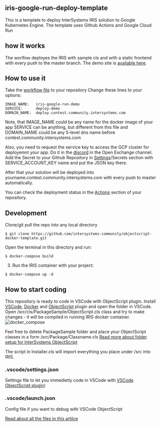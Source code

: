 ## iris-google-run-deploy-template
This is a template to deploy InterSystems IRIS solution to Google Kubernetes Engine.
The template uses Github Actions and Google Cloud Run

## how it works
The worlfow deployes the IRIS with sample cls and with a static frontend with every push to the master branch.
The demo site is [available here](https://deploy.contest.community.intersystems.com/deploy/page17617906.html).

## How to use it
Take the [workflow file](https://github.com/intersystems-community/iris-google-run-deploy-template/blob/master/.github/workflows/build-push-gcr.yaml) to your repository
Change these lines to your options:
```
IMAGE_NAME:   iris-google-run-demo
SERVICE:      deploy-demo
DOMAIN_NAME:  deploy.contest.community.intersystems.com
```
Note, that IMAGE_NAME could be any name for the docker image of your app
SERVICE can be anything, but different from this file
and DOMAIN_NAME could be any 5-level dns name before contest.community.intersystems.com

Also, you need to request the service key to access the GCP cluster for deployemnt your app. Do it in the [discord](https://discord.gg/dzzPDvY) in the Open Exchange channel.
Add the Secret to your Github Repository in [Settings](https://github.com/intersystems-community/iris-google-run-deploy-template/settings)/Secrets section with SERVICE_ACCOUNT_KEY name and put the JSON key there.

After that your solution will be deployed into yourname.contest.community.intersystems.com with every push to master automatically.

You can check the deployment status in the [Actions](https://github.com/intersystems-community/iris-google-run-deploy-template/actions) section of your repository.

## Development 

Clone/git pull the repo into any local directory

```
$ git clone https://github.com/intersystems-community/objectscript-docker-template.git
```

Open the terminal in this directory and run:

```
$ docker-compose build
```

3. Run the IRIS container with your project:

```
$ docker-compose up -d
```

## How to start coding
This repository is ready to code in VSCode with ObjectScript plugin.
Install [VSCode](https://code.visualstudio.com/), [Docker](https://marketplace.visualstudio.com/items?itemName=ms-azuretools.vscode-docker) and [ObjectScript](https://marketplace.visualstudio.com/items?itemName=daimor.vscode-objectscript) plugin and open the folder in VSCode.
Open /src/cls/PackageSample/ObjectScript.cls class and try to make changes - it will be compiled in running IRIS docker container.
![docker_compose](https://user-images.githubusercontent.com/2781759/76656929-0f2e5700-6547-11ea-9cc9-486a5641c51d.gif)

Feel free to delete PackageSample folder and place your ObjectScript classes in a form
/src/Package/Classname.cls
[Read more about folder setup for InterSystems ObjectScript](https://community.intersystems.com/post/simplified-objectscript-source-folder-structure-package-manager)

The script in Installer.cls will import everything you place under /src into IRIS.

### .vscode/settings.json

Settings file to let you immedietly code in VSCode with [VSCode ObjectScript plugin](https://marketplace.visualstudio.com/items?itemName=daimor.vscode-objectscript))

### .vscode/launch.json
Config file if you want to debug with VSCode ObjectScript

[Read about all the files in this artilce](https://community.intersystems.com/post/dockerfile-and-friends-or-how-run-and-collaborate-objectscript-projects-intersystems-iris)
